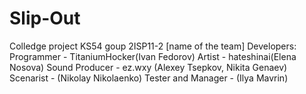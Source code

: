 # Slip-Out
Colledge project KS54 goup 2ISP11-2
[name of the team]
Developers:
    Programmer - TitaniumHocker(Ivan Fedorov)
    Artist - hateshinai(Elena Nosova)
    Sound Producer - ez.wxy (Alexey Tsepkov, Nikita Genaev)
    Scenarist -  (Nikolay Nikolaenko)
    Tester and Manager -  (Ilya Mavrin)
